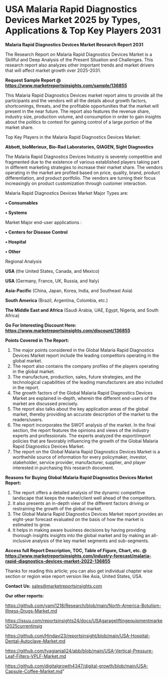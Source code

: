 # USA Malaria Rapid Diagnostics Devices Market 2025 by Types, Applications & Top Key Players 2031

<strong>Malaria Rapid Diagnostics Devices Market Research Report 2031</strong>

The Research Report on Malaria Rapid Diagnostics Devices Market is a Skillful and Deep Analysis of the Present Situation and Challenges. This research report also analyzes other important trends and market drivers that will affect market growth over 2025-2031.

<strong>Request Sample Report @ <a href=https://www.marketreportsinsights.com/sample/136855>https://www.marketreportsinsights.com/sample/136855</a></strong>

This Malaria Rapid Diagnostics Devices market report aims to provide all the participants and the vendors will all the details about growth factors, shortcomings, threats, and the profitable opportunities that the market will present in the near future. The report also features the revenue share, industry size, production volume, and consumption in order to gain insights about the politics to contest for gaining control of a large portion of the market share.

Top Key Players in the Malaria Rapid Diagnostics Devices Market:

<strong>Abbott, bioMerieux, Bio-Rad Laboratories, QIAGEN, Sight Diagnostics</strong>

The Malaria Rapid Diagnostics Devices Industry is severely competitive and fragmented due to the existence of various established players taking part in different marketing strategies to increase their market share. The vendors operating in the market are profiled based on price, quality, brand, product differentiation, and product portfolio. The vendors are turning their focus increasingly on product customization through customer interaction.

Malaria Rapid Diagnostics Devices Market Major Types are:

<strong>• Consumables

• Systems</strong>

Market Major end-user applications :

<strong>• Centers for Disease Control

• Hospital

• Other</strong>

Regional Analysis

</u><strong><b>USA</b></strong> (the United States, Canada, and Mexico)

<strong><b>USA </b></strong>(Germany, France, UK, Russia, and Italy)

<strong><b>Asia-Pacific</b></strong> (China, Japan, Korea, India, and Southeast Asia)

<strong><b>South America</b></strong> (Brazil, Argentina, Colombia, etc.)

<strong><b>The Middle East and Africa</b></strong> (Saudi Arabia, UAE, Egypt, Nigeria, and South Africa)

<strong>Go For Interesting Discount Here: <a href=https://www.marketreportsinsights.com/discount/136855>https://www.marketreportsinsights.com/discount/136855</a></strong>

<strong>Points Covered in The Report:</strong>
<ol>
  <li>The major points considered in the Global Malaria Rapid Diagnostics Devices Market report include the leading competitors operating in the global market.</li>
  <li>The report also contains the company profiles of the players operating in the global market.</li>
  <li>The manufacture, production, sales, future strategies, and the technological capabilities of the leading manufacturers are also included in the report.</li>
  <li>The growth factors of the Global Malaria Rapid Diagnostics Devices Market are explained in-depth, wherein the different end-users of the market are discussed precisely.</li>
  <li>The report also talks about the key application areas of the global market, thereby providing an accurate description of the market to the readers/users.</li>
  <li>The report incorporates the SWOT analysis of the market. In the final section, the report features the opinions and views of the industry experts and professionals. The experts analyzed the export/import policies that are favorably influencing the growth of the Global Malaria Rapid Diagnostics Devices Market.</li>
  <li>The report on the Global Malaria Rapid Diagnostics Devices Market is a worthwhile source of information for every policymaker, investor, stakeholder, service provider, manufacturer, supplier, and player interested in purchasing this research document.</li>
</ol>
<strong>Reasons for Buying Global Malaria Rapid Diagnostics Devices Market Report:</strong>

<ol>
  <li>The report offers a detailed analysis of the dynamic competitive landscape that keeps the reader/client well ahead of the competitors.</li>
  <li>It also presents an in-depth view of the different factors driving or restraining the growth of the global market.</li>
  <li>The Global Malaria Rapid Diagnostics Devices Market report provides an eight-year forecast evaluated on the basis of how the market is estimated to grow.</li>
  <li>It helps in making aware business decisions by having providing thorough insights insights into the global market and by making an all-inclusive analysis of the key market segments and sub-segments.</li>
</ol>
<strong>Access full Report Description, TOC, Table of Figure, Chart, etc. @ <a href=https://www.marketreportsinsights.com/industry-forecast/malaria-rapid-diagnostics-devices-market-2022-136855>https://www.marketreportsinsights.com/industry-forecast/malaria-rapid-diagnostics-devices-market-2022-136855</a></strong>


Thanks for reading this article; you can also get individual chapter wise section or region wise report version like Asia, United States, USA.

<strong>Contact Us:</strong>
sales@marketreportsinsights.com

<strong>Our other reports:</strong>

<a href=https://github.com/yami1218/Research/blob/main/North-America-Botulism-Illness-Drugs-Market.md>https://github.com/yami1218/Research/blob/main/North-America-Botulism-Illness-Drugs-Market.md</a>

<a href=https://issuu.com/reportsinsights24/docs/USAgarageliftingequipmentmarket2025currentinsig>https://issuu.com/reportsinsights24/docs/USAgarageliftingequipmentmarket2025currentinsig</a>

<a href=https://github.com/Hindavi23/reportsinsight/blob/main/USA-Hospital-Dental-Autoclave-Market.md>https://github.com/Hindavi23/reportsinsight/blob/main/USA-Hospital-Dental-Autoclave-Market.md</a>

<a href=https://github.com/tyagianjali24/abb/blob/main/USA-Vertical-Pressure-Leaf-Filters-VPLF-Market.md>https://github.com/tyagianjali24/abb/blob/main/USA-Vertical-Pressure-Leaf-Filters-VPLF-Market.md</a>

<a href=https://github.com/digitalgrowth4347/digital-growth/blob/main/USA-Capsule-Coffee-Market.md>https://github.com/digitalgrowth4347/digital-growth/blob/main/USA-Capsule-Coffee-Market.md</a>"
